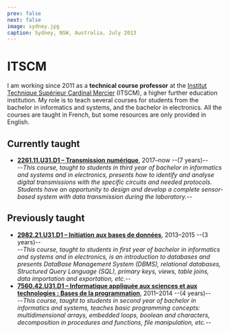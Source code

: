```yaml
---
prev: false
next: false
image: sydney.jpg
caption: Sydney, NSW, Australia, July 2013
---
```


# ITSCM

I am working since 2011 as a **technical course professor** at the [Institut Technique Supérieur Cardinal Mercier](https://www.itscm.be) (ITSCM), a higher further education institution. My role is to teach several courses for students from the bachelor in informatics and systems, and the bachelor in electronics. All the courses are taught in French, but some resources are only provided in English.

## Currently taught

- [**2261.11.U31.D1 – Transmission numérique**](./transmission/), 2017–now --(7 years)--  
  --_This course, taught to students in third year of bachelor in informatics and systems and in electronics, presents how to identify and analyse digital transmissions with the specific circuits and needed protocols. Students have an opportunity to design and develop a complete sensor-based system with data transmission during the laboratory._--

## Previously taught

- [**2982.21.U31.D1 – Initiation aux bases de données**](./database/), 2013–2015 --(3 years)--  
  --_This course, taught to students in first year of bachelor in informatics and systems and in electronics, is an introduction to databases and presents DataBase Management System (DBMS), relational databases, Structured Query Language (SQL), primary keys, views, table joins, data importation and exportation, etc._--
- [**7560.42.U31.D1 – Informatique appliquée aux sciences et aux technologies : Bases de la programmation**](./programming/), 2011–2014 --(4 years)--  
  --_This course, taught to students in second year of bachelor in informatics and systems, teaches basic programming concepts: multidimensional arrays, embedded loops, boolean and characters, decomposition in procedures and functions, file manipulation, etc._--
